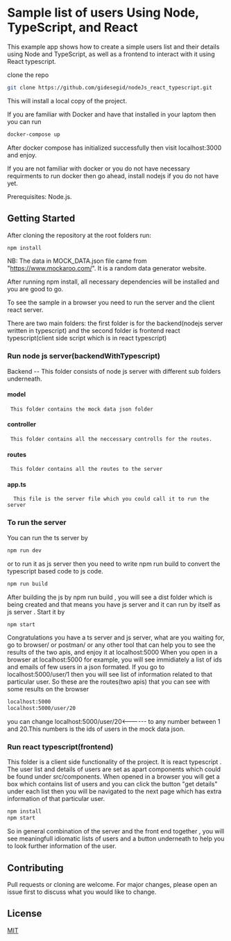 # Sample list of users Using Node, TypeScript, and React
This example app shows how to create a simple users list and their details  using Node and TypeScript, as well as a frontend to interact with it using React typescript.

clone the repo 
```bash
git clone https://github.com/gidesegid/nodeJs_react_typescript.git
```
This will install a local copy of the project. 

If you are familiar with Docker and have that installed in your laptom then you can run 
```bash
docker-compose up
```
After docker compose has initialized successfully then visit localhost:3000 and enjoy.

If you are not familiar with docker or you do not have necessary requirments to run docker then go ahead, install nodejs if you do not have yet.

Prerequisites: Node.js.

## Getting Started
After cloning the repository at the root folders run:
```bash
npm install
```
NB: The data in MOCK_DATA.json file came from "https://www.mockaroo.com/". It is a random data generator website.

After running npm install, all necessary dependencies will be installed and you are good to go.

To see the sample in a browser you need to run the server and the client react server.

There are two main folders: the first folder is for the backend(nodejs server written in typescript)  and the second folder is  frontend react typescript(client side script which is in react typescript)

### Run node js server(backendWithTypescript)
 Backend -- This folder consists of node js server with different sub folders underneath.
   #### model 
     This folder contains the mock data json folder
   #### controller
     This folder contains all the neccessary controlls for the routes.
   #### routes
     This folder contains all the routes to the server
   #### app.ts
      This file is the server file which you could call it to run the server 
### To run the server
   You can run the ts server by 
   ```bash
   npm run dev
   ```
   or to run it as js server then you need to write npm run build to convert the typescript based code to js code.
   ```bash
   npm run build
```
After building the js by npm run build , you will see a dist folder  which is being created and that means you have js server and it can run  by itself as js server . Start it by 
```bash
npm start
```
Congratulations you have a ts server and js server, what are you waiting for, go to browser/ or postman/ or any other tool that can help you to see the results of the two apis, and enjoy it at localhost:5000
When you open in a browser at localhost:5000 for example, you will see immidiately a list of ids and emails of few users in a json formated.
If you go to localhost:5000/user/1 then you will see list of information related to that particular user.
So these are the routes(two apis) that you can see with some results on the browser
```bash
localhost:5000
localhost:5000/user/20
```
you can change localhost:5000/user/20<------ to any number between 1 and 20.This numbers is the ids of users in the mock data json.



### Run react typescript(frontend)
This folder is a client side functionality of the project. It is react typescript . The user list and details of users are set as apart components which could be found under src/components.
When opened in a browser you will get a box which contains list of users and you can click the button "get details" under each list then you will be navigated to the next page which has extra information of that particular user.
```bash
npm install
npm start
```
So in general combination of the server and the front end together , you will see meaningfull idiomatic lists of users and a button underneath to help you to look further information of the user.
## Contributing
Pull requests or cloning are welcome. For major changes, please open an issue first to discuss what you would like to change.
## License
[MIT](https://choosealicense.com/licenses/mit/)